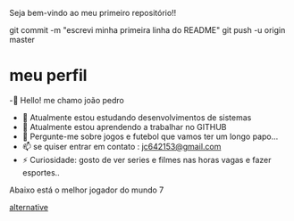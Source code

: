 Seja bem-vindo ao meu primeiro repositório!!



git commit -m "escrevi minha primeira linha do README"
git push -u origin master



# meu perfil
-👋 Hello! me chamo joão pedro

- 🔭 Atualmente estou estudando desenvolvimentos de sistemas 
- 🌱 Atualmente estou aprendendo a trabalhar no GITHUB
- 💬 Pergunte-me sobre jogos e futebol que vamos ter um longo papo...
- 📫 se quiser entrar em contato : jc642153@gmail.com
- ⚡ Curiosidade: gosto de ver series e filmes nas horas  vagas e fazer esportes..

 Abaixo está o melhor jogador do mundo 7

  [alternative](https://www.google.com/url?sa=i&url=https%3A%2F%2Fwww.juicysantos.com.br%2Fvida-013%2Fsantistas-por-ai%2Fo-superfa-de-cristiano-ronaldo%2F&psig=AOvVaw0VYhcSR0kxpO06RGO2vAgm&ust=1714233515285000&source=images&cd=vfe&opi=89978449&ved=0CBAQjRxqFwoTCPilweuf4IUDFQAAAAAdAAAAABA)
